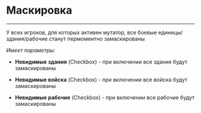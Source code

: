 # Маскировка

------
У всех игроков, для которых активен мутатор, все 
боевые единицы/здания/рабочие станут пермоментно замаскированы

_Имеет параметры:_
* **Невидимые здания** (Checkbox) - при включении все здания будут замаскированы


* **Невидимые войска** (Checkbox) - при включении все войска будут замаскированы


* **Невидимые рабочие** (Checkbox) - при включении все рабочие будут замаскированы